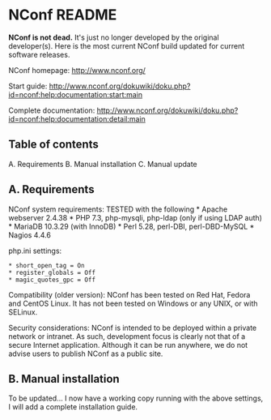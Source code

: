 NConf README
============

**NConf is not dead.** It's just no longer developed by the original developer(s). Here is the most current NConf build updated for current software releases.

NConf homepage:
http://www.nconf.org/

Start guide:
http://www.nconf.org/dokuwiki/doku.php?id=nconf:help:documentation:start:main

Complete documentation:
http://www.nconf.org/dokuwiki/doku.php?id=nconf:help:documentation:detail:main

Table of contents
-----------------
A. Requirements
B. Manual installation
C. Manual update


A. Requirements
---------------

NConf system requirements:
   TESTED with the following
    * Apache webserver 2.4.38
    * PHP 7.3, php-mysqli, php-ldap (only if using LDAP auth)
    * MariaDB 10.3.29 (with InnoDB)
    * Perl 5.28, perl-DBI, perl-DBD-MySQL
    * Nagios 4.4.6


php.ini settings:

    * short_open_tag = On
    * register_globals = Off
    * magic_quotes_gpc = Off 


Compatibility (older version):
NConf has been tested on Red Hat, Fedora and CentOS Linux.
It has not been tested on Windows or any UNIX, or with SELinux.


Security considerations:
NConf is intended to be deployed within a private network or intranet. As such, development focus is clearly not that of a secure Internet application. Although it can be run anywhere, we do not advise users to publish NConf as a public site. 


B. Manual installation
----------------------
To be updated... I now have a working copy running with the above settings, I will add a complete installation guide.
